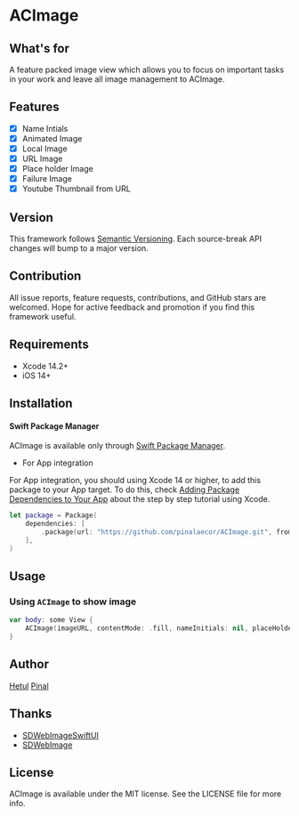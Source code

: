 # ACImage

## What's for
A feature packed image view which allows you to focus on important tasks in your work and leave all image management to ACImage.

## Features

- [x] Name Intials 
- [x] Animated Image
- [x] Local Image
- [x] URL Image
- [x] Place holder Image
- [x] Failure Image
- [x] Youtube Thumbnail from URL

## Version

This framework follows [Semantic Versioning](https://semver.org/). Each source-break API changes will bump to a major version.

## Contribution

All issue reports, feature requests, contributions, and GitHub stars are welcomed. Hope for active feedback and promotion if you find this framework useful.

## Requirements

+ Xcode 14.2+
+ iOS 14+

## Installation

#### Swift Package Manager

ACImage is available only through [Swift Package Manager](https://swift.org/package-manager/).

+ For App integration

For App integration, you should using Xcode 14 or higher, to add this package to your App target. To do this, check [Adding Package Dependencies to Your App](https://developer.apple.com/documentation/xcode/adding_package_dependencies_to_your_app?language=objc) about the step by step tutorial using Xcode.

```swift
let package = Package(
    dependencies: [
        .package(url: "https://github.com/pinalaecor/ACImage.git", from: "1.0.9")
    ],
)
```
## Usage

### Using `ACImage` to show image

```swift
var body: some View {
    ACImage(imageURL, contentMode: .fill, nameInitials: nil, placeHolderImage: StaticImage.contentPlaceHolderImage.assetImage!, failureImage: StaticImage.imageDownloadfailure.assetImage!, size: size)
}
```

## Author

[Hetul](https://github.com/Hetul-aecor)
[Pinal](https://github.com/pinalaecor)

## Thanks

- [SDWebImageSwiftUI](https://github.com/SDWebImage/SDWebImageSwiftUI.git)
- [SDWebImage](https://github.com/SDWebImage/SDWebImage)

## License

ACImage is available under the MIT license. See the LICENSE file for more info.
